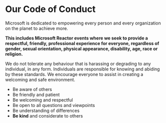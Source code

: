 # Our Code of Conduct

Microsoft is dedicated to empowering every person and every organization on the planet to achieve more.

**This includes Microsoft Reactor events where we seek to provide a respectful, friendly, professional experience for everyone, regardless of gender, sexual orientation, physical appearance, disability, age, race or religion.**

We do not tolerate any behaviour that is harassing or degrading to any individual, in any form. Individuals are responsible for knowing and abiding by these standards. We encourage everyone to assist in creating a welcoming and safe environment.

* Be aware of others
* Be friendly and patient 
* Be welcoming and respectful 
* Be open to all questions and viewpoints
* Be understanding of differences
* **Be kind** and considerate to others
